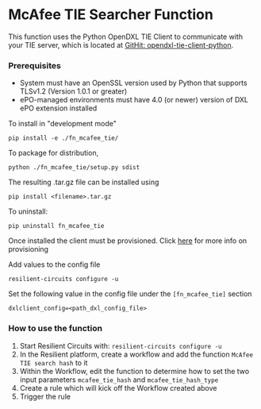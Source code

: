 # McAfee TIE Searcher Function

This function uses the Python OpenDXL TIE Client to communicate with your TIE server, which is located at 
[GitHit: opendxl-tie-client-python](https://github.com/opendxl/opendxl-tie-client-python).

### Prerequisites
* System must have an OpenSSL version used by Python that supports TLSv1.2 (Version 1.0.1 or greater)
* ePO-managed environments must have 4.0 (or newer) version of DXL ePO extension installed

To install in "development mode"

    pip install -e ./fn_mcafee_tie/

To package for distribution,

    python ./fn_mcafee_tie/setup.py sdist
    
The resulting .tar.gz file can be installed using

    pip install <filename>.tar.gz

To uninstall:

    pip uninstall fn_mcafee_tie

Once installed the client must be provisioned. Click [here](https://opendxl.github.io/opendxl-client-python/pydoc/provisioningoverview.html) for more info on provisioning

Add values to the config file
    
    resilient-circuits configure -u

Set the following value in the config file under the `[fn_mcafee_tie]` section
    
    dxlclient_config=<path_dxl_config_file>

### How to use the function

1. Start Resilient Circuits with: `resilient-circuits configure -u`
2. In the Resilient platform, create a workflow and add the function `McAfee TIE search hash` to it
3. Within the Workflow, edit the function to determine how to set the two input parameters `mcafee_tie_hash` and `mcafee_tie_hash_type`
4. Create a rule which will kick off the Workflow created above
5. Trigger the rule